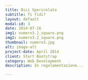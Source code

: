 ```yaml
---
title: Bici Spericolata
subtitle: Ti fidi?
layout: default
modal-id: 3
date: 2014-07-16
img1: numero3.1_square.png
img2: numero3.2_square.png
thumbnail: numero3.jpg
alt: image-alt
project-date: April 2014
client: Start Bootstrap
category: Web Development
description: In regolamentazione...

---
```

